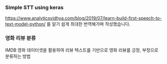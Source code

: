 ### Simple STT using keras
https://www.analyticsvidhya.com/blog/2019/07/learn-build-first-speech-to-text-model-python/
를 알기 쉽게 최대한 번역해가며 작성했습니다.

### 영화 리뷰 분류
IMDB 영화 데이터셋을 활용하여 리뷰 텍스트를 기반으로 영화 리뷰를 긍정, 부정으로 분류하는 방법
